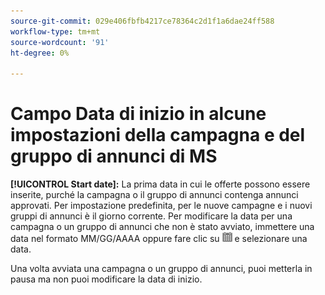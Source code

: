 ```yaml
---
source-git-commit: 029e406fbfb4217ce78364c2d1f1a6dae24ff588
workflow-type: tm+mt
source-wordcount: '91'
ht-degree: 0%

---
```

# Campo Data di inizio in alcune impostazioni della campagna e del gruppo di annunci di MS

**[!UICONTROL Start date]:** La prima data in cui le offerte possono essere inserite, purché la campagna o il gruppo di annunci contenga annunci approvati. Per impostazione predefinita, per le nuove campagne e i nuovi gruppi di annunci è il giorno corrente. Per modificare la data per una campagna o un gruppo di annunci che non è stato avviato, immettere una data nel formato MM/GG/AAAA oppure fare clic su ![Calendario](/help/search-social-commerce/assets/calendar.png) e selezionare una data.

Una volta avviata una campagna o un gruppo di annunci, puoi metterla in pausa ma non puoi modificare la data di inizio.
